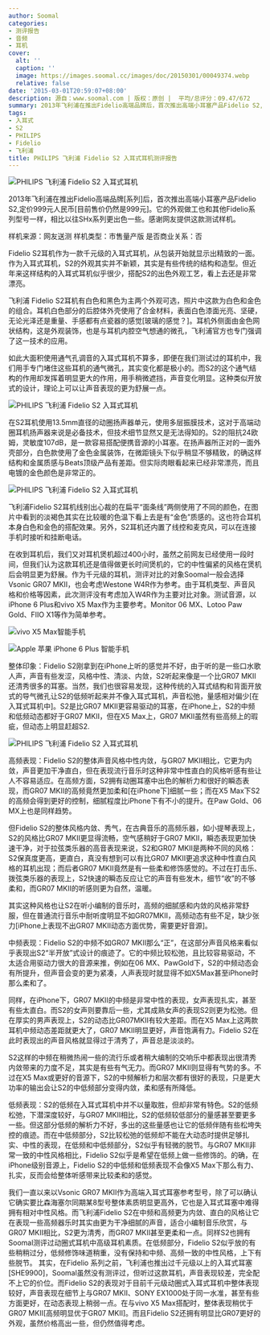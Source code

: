 ```yaml
---
author: Soomal
categories:
- 测评报告
- 音频
- 耳机
cover:
  alt: ''
  caption: ''
  image: https://images.soomal.cc/images/doc/20150301/00049374.webp
  relative: false
date: '2015-03-01T20:59:07+08:00'
description: 源自：www.soomal.com | 版权：原创 |  平均/总评分：09.47/672
summary: 2013年飞利浦在推出Fidelio高端品牌后，首次推出高端小耳塞产品Fidelio S2,定价999元人民币。它的外观做工也和其他Fidelio系列型号一样，相比以往SHx系列更出色一些。作为千元级耳机，它的声音表现如何呢？
tags:
- 入耳式
- S2
- PHILIPS
- Fidelio
- 飞利浦
title: PHILIPS 飞利浦 Fidelio S2 入耳式耳机测评报告
---
```


![PHILIPS 飞利浦 Fidelio S2 入耳式耳机](https://images.soomal.cc/images/doc/20150207/00049248.webp)



2013年飞利浦在推出Fidelio高端品牌[系列]后，首次推出高端小耳塞产品Fidelio S2,定价999元人民币[目前售价仍然是999元]。它的外观做工也和其他Fidelio系列型号一样，相比以往SHx系列更出色一些。感谢网友提供这款测试样机。



样机来源：网友送测
样机类型：市售量产版
是否商业关系：否



Fidelio S2耳机作为一款千元级的入耳式耳机，从包装开始就显示出精致的一面。作为入耳式耳机，S2的外观其实并不新颖，其实是有些传统的结构和造型。但近年来这样结构的入耳式耳机似乎很少，搭配S2的出色外观工艺，看上去还是非常漂亮。



飞利浦 Fidelio S2耳机有白色和黑色为主两个外观可选，照片中这款为白色和金色的组合。耳机白色部分的后腔体外壳使用了合金材料，表面白色漆面光亮、坚硬，无论光泽还是重量、手感都有点瓷器的感觉[玻璃的感觉？]。耳机外侧面由金色网状结构，这是外观装饰，也是与耳机内腔空气想通的微孔，飞利浦官方也专门强调了这一技术的应用。



如此大面积使用通气孔调音的入耳式耳机不算多，即便在我们测试过的耳机中，我们用手专门堵住这些耳机的通气微孔，其实变化都是极小的。而S2的这个通气结构的作用却发挥着明显更大的作用，用手稍微遮挡，声音变化明显。这种类似开放式的设计，理论上可以让声音表现的更为舒展一点。



![PHILIPS 飞利浦 Fidelio S2 入耳式耳机](https://images.soomal.cc/images/doc/20150207/00049245.webp)



在S2耳机使用13.5mm直径的动圈扬声器单元，使用多层振膜技术，这对于高端动圈耳机扬声器来说是必备技术，但技术细节显然又是无法得知的。S2的阻抗24欧姆，灵敏度107dB，是一款容易搭配便携音源的小耳塞。在扬声器所正对的一面外壳部分，白色款使用了金色金属装饰，在微距镜头下似乎稍显不够精致，的确这样结构和金属质感与Beats顶级产品有差距。但实际肉眼看起来已经非常漂亮，而且电镀的金色颜色是非常正的。



![PHILIPS 飞利浦 Fidelio S2 入耳式耳机](https://images.soomal.cc/images/doc/20150207/00049249.webp)



飞利浦Fidelio S2耳机线别出心裁的在扁平“面条线”两侧使用了不同的颜色，在图片中看到的淡褐色其实在比较暖的色温下看上去是有“金色”质感的。这也符合耳机本身白色和金色的搭配效果。另外，S2耳机还内置了线控和麦克风，可以在连接手机时接听和挂断电话。



在收到耳机后，我们又对耳机煲机超过400小时，虽然之前网友已经使用一段时间，但我们认为这款耳机还是值得做更长时间煲机的，它的中性偏紧的风格在煲机后会明显更为舒展。作为千元级的耳机，测评对比的对象Soomal一般会选择Vsonic GR07 MKII，也会考虑Westone W4R作为参考。由于耳机类型、声音风格和价格等因素，此次测评没有考虑加入W4R作为主要对比对象。测试音源，以iPhone 6 Plus和vivo X5 Max作为主要参考。Monitor 06 MX、Lotoo Paw Gold、FIIO X1等作为简单参考。



![vivo X5 Max智能手机](https://images.soomal.cc/images/doc/20141218/00048086_01.webp)



![Apple 苹果 iPhone 6 Plus 智能手机](https://images.soomal.cc/images/doc/20141027/00046951_01.webp)



整体印象：Fidelio S2刚拿到在iPhone上听的感觉并不好，由于听的是一些口水歌人声，声音有些发涩，风格中性、清淡、内敛，S2听起来像是一个比GR07 MKII还清秀很多的耳塞。当然，我们也很容易发现，这种传统的入耳式结构和背面开放式的导气微孔让S2的低频听起来并不像入耳式耳机，声音松弛，量感相对偏少[在入耳式耳机中]。S2是比GR07 MKII更容易驱动的耳塞，在iPhone上，S2的中频和低频动态都好于GR07 MKII，但在X5 Max上，GR07 MKII虽然有些高频上的瑕疵，但动态上明显赶超S2.



![PHILIPS 飞利浦 Fidelio S2 入耳式耳机](https://images.soomal.cc/images/doc/20150207/00049254.webp)



高频表现：Fidelio S2的整体声音风格中性内敛，与GR07 MKII相比，它更为内敛，声音更加干净直白，但在表现流行音乐时这种非常中性直白的风格听感有些让人不容易适应。在高频方面，S2拥有动圈耳塞中出色的解析力和很好的瞬态表现，而GR07 MKII的高频竟然更加柔和[在iPhone下]细腻一些；而在X5 Max下S2的高频会得到更好的控制，细腻程度比iPhone下有不小的提升。在Paw Gold、06 MX上也是同样趋势。



但Fidelio S2的整体风格内敛、秀气，在古典音乐的高频乐器，如小提琴表现上，S2的风格比GR07 MKII更显得流畅，空气感稍好于GR07 MKII，瞬态表现更加快速干净，对于拉弦类乐器的高音表现来说，S2和GR07 MKII是两种不同的风格：S2保真度更高，更直白，真没有想到可以有比GR07 MKII更追求这种中性直白风格的耳机出现；而后者GR07 MKII竟然是有一些柔和修饰感觉的。不过在打击乐、拨弦类乐器的表现上，S2快速的瞬态反应让它的声音有些发木，细节“收”的不够柔和，而GR07 MKII的听感则更为自然，温暖。



其实这种风格也让S2在听小编制的音乐时，高频的细腻感和内敛的风格非常舒服，但在普通流行音乐中耐听度明显不如GR07MKII，高频动态有些不足，缺少张力[iPhone上表现不出GR07 MKII动态方面优势，需要更好音源]。



中频表现：Fidelio S2的中频不如GR07 MKII那么“正”，在这部分声音风格来看似乎表现出S2“半开放”式设计的痕迹了。它的中频比较松弛，且比较容易驱动，不太适合用驱动力很大的音源来推，例如在06 MX、PawGold下，S2的中频动态会有所提升，但声音会变的更为紧凑，人声表现时就显得不如X5Max甚至iPhone时那么柔和了。



同样，在iPhone下，GR07 MKII的中频是非常中性的表现，女声表现扎实，甚至有些太直白。而S2的女声则要靠后一些，尤其成熟女声的表现S2则更为松弛。但在厚实的男声表现上，S2的动态比GR07MKII有较大差距。而在X5 Max上这两款耳机中频动态差距就更大了，GR07 MKII明显更好，声音饱满有力。Fidelio S2在此时表现出的声音风格就显得过于清秀了，声音总是淡淡的。



S2这样的中频在稍微热闹一些的流行乐或者稍大编制的交响乐中都表现出很清秀内敛带来的力度不足，其实是有些有气无力。而GR07 MKII则显得有气势的多。不过在X5 Max或更好的音源下，S2的中频解析力和层次都有很好的表现，只是更大功率的输出会让S2的中低频部分变得内敛，柔和感有所降低。

低频表现：S2的低频在入耳式耳机中并不以量取胜，但却非常有特色。S2的低频松弛，下潜深度较好，与GR07 MKII相比，S2的低频较低部分的量感甚至要更多一些。但这部分低频的解析力不好，多出的这些量感也让它的低频伴随有些松垮失控的痕迹。而在中低频部分，S2比较松弛的低频却不能在大动态时提供足够扎实、中性的表现，在低频和中低频部分，S2似乎有轻微的脱节。与GR07 MKII非常一致的中性风格相比，Fidelio S2似乎是希望在低频上做一些修饰的。的确，在iPhone级别音源上，Fidelio S2的中低频和低频表现不会像X5 Max下那么有力、扎实，反而会给整体听感带来比较柔和的感觉。

我们一直以来以Vsonic GR07 MKII作为高端入耳式耳塞参考型号，除了可以确认它确实要比森海塞尔同期某8型号整体素质明显更高外，它也是入耳式耳塞中难得拥有相对中性风格。而飞利浦Fidelio S2在中频和高频更为内敛、直白的风格让它在表现一些高频器乐时其实由更为干净细腻的声音，适合小编制音乐欣赏，与GR07 MKII相比，S2更为清秀，而GR07 MKII甚至更柔和一点。同样S2也拥有Soomal测评过动圈式耳机中高级耳机素质。在低频部分，Fidelio S2似乎放的有些稍稍过分，低频修饰味道稍重，没有保持和中频、高频一致的中性风格，上下有些脱节。
其实，在Fidelio 系列之前，飞利浦也推出过千元级以上的入耳式耳塞[SHE9900]，Soomal虽然没有测评过，但听过这款耳机，声音表现较差，完全配不上它的价位。而Fidelio S2的表现对于目前千元级动圈式入耳式耳机中整体表现较好，声音表现在细节上与GR07 MKII、SONY EX1000处于同一水准，甚至有些方面更好，在动态表现上稍弱一点。在与vivo X5 Max搭配时，整体表现稍优于GR07 MKII[高频明显优于GR07 MKII]。而且Fidelio S2还拥有明显比GR07更好的外观，虽然价格高出一些，但仍然值得考虑。